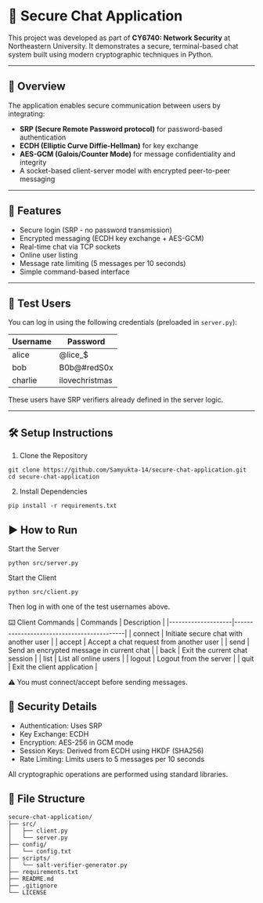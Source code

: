 # 🔐 Secure Chat Application

This project was developed as part of **CY6740: Network Security** at Northeastern University. It demonstrates a secure, terminal-based chat system built using modern cryptographic techniques in Python.

---

## 📌 Overview

The application enables secure communication between users by integrating:

- **SRP (Secure Remote Password protocol)** for password-based authentication
- **ECDH (Elliptic Curve Diffie-Hellman)** for key exchange
- **AES-GCM (Galois/Counter Mode)** for message confidentiality and integrity
- A socket-based client-server model with encrypted peer-to-peer messaging

---

## 🚀 Features

-  Secure login (SRP - no password transmission)
-  Encrypted messaging (ECDH key exchange + AES-GCM)
-  Real-time chat via TCP sockets
-  Online user listing
-  Message rate limiting (5 messages per 10 seconds)
-  Simple command-based interface

---

## 🧪 Test Users

You can log in using the following credentials (preloaded in `server.py`):

| Username | Password      |
|----------|---------------|
| alice    | @lice_$       |
| bob      | B0b@#redS0x   |
| charlie  | ilovechristmas|

These users have SRP verifiers already defined in the server logic.

---

## 🛠️ Setup Instructions

1. Clone the Repository
```
git clone https://github.com/Samyukta-14/secure-chat-application.git
cd secure-chat-application
```
2. Install Dependencies
```
pip install -r requirements.txt
```
## ▶️ How to Run

Start the Server
```
python src/server.py
```
Start the Client
```
python src/client.py
```
Then log in with one of the test usernames above.

⌨️ Client Commands
|      Commands      |              Description                  |
|--------------------|-------------------------------------------|
| connect <username> | Initiate secure chat with another user    |
| accept <username>  | Accept a chat request from another user   |
| send <message>     | Send an encrypted message in current chat |
| back               | Exit the current chat session             |
| list               | List all online users                     |
| logout             | Logout from the server                    |
| quit               | Exit the client application               |

⚠️ You must connect/accept before sending messages.

## 🔐 Security Details
- Authentication: Uses SRP 
- Key Exchange: ECDH 
- Encryption: AES-256 in GCM mode 
- Session Keys: Derived from ECDH using HKDF (SHA256)
- Rate Limiting: Limits users to 5 messages per 10 seconds

All cryptographic operations are performed using standard libraries.

## 📁 File Structure
```
secure-chat-application/
├── src/
│   ├── client.py
│   └── server.py
├── config/
│   └── config.txt
├── scripts/
│   └── salt-verifier-generator.py
├── requirements.txt
├── README.md
├── .gitignore
└── LICENSE
```
